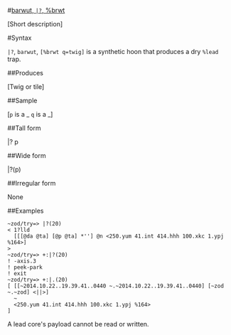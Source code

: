 #[barwut, `|?`, %brwt](#brwt)

[Short description]

#Syntax

`|?`, `barwut`, `[%brwt q=twig]` is a synthetic hoon that produces a
dry `%lead` trap.

##Produces

[Twig or tile]

##Sample

[`p` is a _
`q` is a _]

##Tall form

|?  p

##Wide form

|?(p)

##Irregular form

None

##Examples


    ~zod/try=> |?(20)
    < 1?lld
      [[[@da @ta] [@p @ta] *''] @n <250.yum 41.int 414.hhh 100.xkc 1.ypj %164>]
    >
    ~zod/try=> +:|?(20)
    ! -axis.3
    ! peek-park
    ! exit
    ~zod/try=> +:|.(20)
    [ [[~2014.10.22..19.39.41..0440 ~.~2014.10.22..19.39.41..0440] [~zod ~.~zod] <||>]
      ~
      <250.yum 41.int 414.hhh 100.xkc 1.ypj %164>
    ]

A lead core's payload cannot be read or written.
